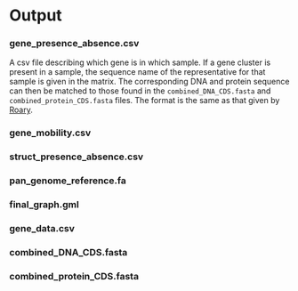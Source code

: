 # Output

### gene_presence_absence.csv

A csv file describing which gene is in which sample. If a gene cluster is present in a sample, the sequence name of the representative for that sample is given in the matrix. The corresponding DNA and protein sequence can then be matched to those found in the `combined_DNA_CDS.fasta` and `combined_protein_CDS.fasta` files. The format is the same as that given by [Roary](https://sanger-pathogens.github.io/Roary/).

### gene_mobility.csv



### struct_presence_absence.csv

### pan_genome_reference.fa

### final_graph.gml

### gene_data.csv

### combined_DNA_CDS.fasta

### combined_protein_CDS.fasta